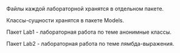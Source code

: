 Файлы каждой лабораторной хранятся в отдельном пакете. 

Классы-сущности хранятся в пакете Models.

Пакет Lab1 - лабораторная работа по теме анонимные классы.

Пакет Lab2 - лабораторная работа по теме лямбда-выражения.